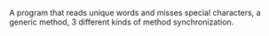   A program that reads unique words and misses special characters, a generic method, 3 different kinds of method synchronization.
